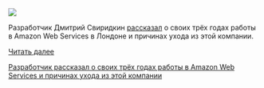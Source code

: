 <!--2025-10-20 14:37:15-->
<div class="yb">
  <div class="rss habr"><img src="https://habrastorage.org/getpro/habr/upload_files/a1c/7e6/10c/a1c7e610c438f6eda6bbda77e8c7c324.png" /><p>Разработчик Дмитрий Свиридкин <a href="https://nekrolm.github.io/blog.html" rel="noopener noreferrer nofollow">рассказал</a> о своих трёх годах работы в Amazon Web Services в Лондоне и причинах ухода из этой компании.</p> <a href="https://habr.com/ru/articles/958368/#habracut">Читать далее</a> <p class="titl"><a href="https://habr.com/ru/news/958368/?utm_source=habrahabr&utm_medium=rss&utm_campaign=958368">Разработчик рассказал о своих трёх годах работы в Amazon Web Services и причинах ухода из этой компании</a></p></div>
</div>
